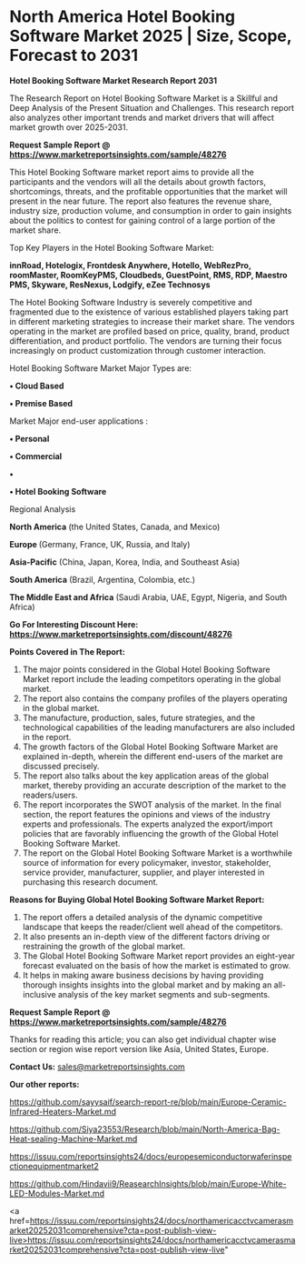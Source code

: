 # North America Hotel Booking Software Market 2025 | Size, Scope, Forecast to 2031

<strong>Hotel Booking Software Market Research Report 2031</strong>

The Research Report on Hotel Booking Software Market is a Skillful and Deep Analysis of the Present Situation and Challenges. This research report also analyzes other important trends and market drivers that will affect market growth over 2025-2031.

<strong>Request Sample Report @ <a href=https://www.marketreportsinsights.com/sample/48276>https://www.marketreportsinsights.com/sample/48276</a></strong>

This Hotel Booking Software market report aims to provide all the participants and the vendors will all the details about growth factors, shortcomings, threats, and the profitable opportunities that the market will present in the near future. The report also features the revenue share, industry size, production volume, and consumption in order to gain insights about the politics to contest for gaining control of a large portion of the market share.

Top Key Players in the Hotel Booking Software Market:

<strong>innRoad, Hotelogix, Frontdesk Anywhere, Hotello, WebRezPro, roomMaster, RoomKeyPMS, Cloudbeds, GuestPoint, RMS, RDP, Maestro PMS, Skyware, ResNexus, Lodgify, eZee Technosys</strong>

The Hotel Booking Software Industry is severely competitive and fragmented due to the existence of various established players taking part in different marketing strategies to increase their market share. The vendors operating in the market are profiled based on price, quality, brand, product differentiation, and product portfolio. The vendors are turning their focus increasingly on product customization through customer interaction.

Hotel Booking Software Market Major Types are:

<strong>•  Cloud Based

•  Premise Based</strong>

Market Major end-user applications :

<strong>•  Personal

•  Commercial

•  

•  Hotel Booking Software</strong>

Regional Analysis

</u><strong><b>North America</b></strong> (the United States, Canada, and Mexico)

<strong><b>Europe </b></strong>(Germany, France, UK, Russia, and Italy)

<strong><b>Asia-Pacific</b></strong> (China, Japan, Korea, India, and Southeast Asia)

<strong><b>South America</b></strong> (Brazil, Argentina, Colombia, etc.)

<strong><b>The Middle East and Africa</b></strong> (Saudi Arabia, UAE, Egypt, Nigeria, and South Africa)

<strong>Go For Interesting Discount Here: <a href=https://www.marketreportsinsights.com/discount/48276>https://www.marketreportsinsights.com/discount/48276</a></strong>

<strong>Points Covered in The Report:</strong>
<ol>
  <li>The major points considered in the Global Hotel Booking Software Market report include the leading competitors operating in the global market.</li>
  <li>The report also contains the company profiles of the players operating in the global market.</li>
  <li>The manufacture, production, sales, future strategies, and the technological capabilities of the leading manufacturers are also included in the report.</li>
  <li>The growth factors of the Global Hotel Booking Software Market are explained in-depth, wherein the different end-users of the market are discussed precisely.</li>
  <li>The report also talks about the key application areas of the global market, thereby providing an accurate description of the market to the readers/users.</li>
  <li>The report incorporates the SWOT analysis of the market. In the final section, the report features the opinions and views of the industry experts and professionals. The experts analyzed the export/import policies that are favorably influencing the growth of the Global Hotel Booking Software Market.</li>
  <li>The report on the Global Hotel Booking Software Market is a worthwhile source of information for every policymaker, investor, stakeholder, service provider, manufacturer, supplier, and player interested in purchasing this research document.</li>
</ol>
<strong>Reasons for Buying Global Hotel Booking Software Market Report:</strong>

<ol>
  <li>The report offers a detailed analysis of the dynamic competitive landscape that keeps the reader/client well ahead of the competitors.</li>
  <li>It also presents an in-depth view of the different factors driving or restraining the growth of the global market.</li>
  <li>The Global Hotel Booking Software Market report provides an eight-year forecast evaluated on the basis of how the market is estimated to grow.</li>
  <li>It helps in making aware business decisions by having providing thorough insights insights into the global market and by making an all-inclusive analysis of the key market segments and sub-segments.</li>
</ol>
<strong>Request Sample Report @ <a href=https://www.marketreportsinsights.com/sample/48276>https://www.marketreportsinsights.com/sample/48276</a></strong>


Thanks for reading this article; you can also get individual chapter wise section or region wise report version like Asia, United States, Europe.

<strong>Contact Us:</strong>
sales@marketreportsinsights.com

<strong>Our other reports:</strong>

<a href=https://github.com/sayysaif/search-report-re/blob/main/Europe-Ceramic-Infrared-Heaters-Market.md>https://github.com/sayysaif/search-report-re/blob/main/Europe-Ceramic-Infrared-Heaters-Market.md</a>

<a href=https://github.com/Siya23553/Research/blob/main/North-America-Bag-Heat-sealing-Machine-Market.md>https://github.com/Siya23553/Research/blob/main/North-America-Bag-Heat-sealing-Machine-Market.md</a>

<a href=https://issuu.com/reportsinsights24/docs/europesemiconductorwaferinspectionequipmentmarket2>https://issuu.com/reportsinsights24/docs/europesemiconductorwaferinspectionequipmentmarket2</a>

<a href=https://github.com/Hindavii9/ReasearchInsights/blob/main/Europe-White-LED-Modules-Market.md>https://github.com/Hindavii9/ReasearchInsights/blob/main/Europe-White-LED-Modules-Market.md</a>

<a href=https://issuu.com/reportsinsights24/docs/northamericacctvcamerasmarket20252031comprehensive?cta=post-publish-view-live>https://issuu.com/reportsinsights24/docs/northamericacctvcamerasmarket20252031comprehensive?cta=post-publish-view-live</a>"
